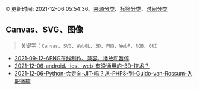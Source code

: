 :alarm_clock: 更新时间: 2021-12-06 05:54:36。[来源分类](../README.md)、[标签分类](../TAGS.md)、[时间分类](../TIMELINE.md)

## Canvas、SVG、图像


> 关键字：`Canvas`、`SVG`、`WebGL`、`3D`、`PNG`、`WebP`、`RGB`、`GUI`



- [2021-09-12-APNG在线制作、兼容、播放和暂停](https://www.zhangxinxu.com/wordpress/2021/09/apng-maker-pause-play-ie/) 
- [2021-12-06-android、ios、web-有没通用的-3D-技术？](https://www.v2ex.com/t/820323) 
- [2021-12-06-Python-会走向-JIT-吗？从-PHP8-到-Guido-van-Rossum-入职微软](https://www.v2ex.com/t/820299) 